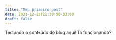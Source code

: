 ```yaml
---
title: "Meu primeiro post"
date: 2021-12-20T21:30:50-03:00
draft: false
---
```


Testando o conteúdo do blog aqui!
Tá funcionando?